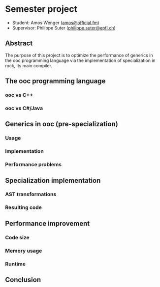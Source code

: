 
# Semester project

 * Student: Amos Wenger (amos@official.fm)
 * Supervisor: Philippe Suter (philippe.suter@epfl.ch)

## Abstract

The purpose of this project is to optimize the performance of generics
in the ooc programming language via the implementation of specialization
in rock, its main compiler.

## The ooc programming language

### ooc vs C++

### ooc vs C#/Java

## Generics in ooc (pre-specialization)

### Usage

### Implementation

### Performance problems

## Specialization implementation

### AST transformations

### Resulting code

## Performance improvement

### Code size

### Memory usage

### Runtime

## Conclusion

